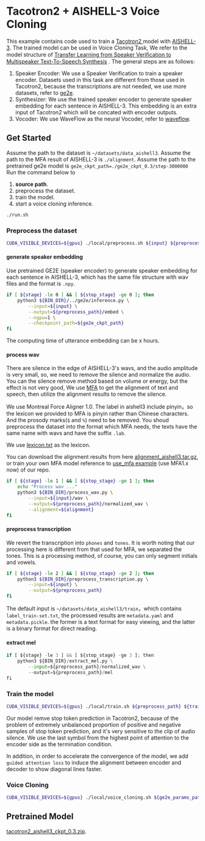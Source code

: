# Tacotron2 + AISHELL-3 Voice Cloning
This example contains code used to train a [Tacotron2 ](https://arxiv.org/abs/1712.05884) model with [AISHELL-3](http://www.aishelltech.com/aishell_3). The trained model can be used in Voice Cloning Task, We refer to the model structure of  [Transfer Learning from Speaker Veriﬁcation to Multispeaker Text-To-Speech Synthesis](https://arxiv.org/pdf/1806.04558.pdf) . The general steps are as follows:
1. Speaker Encoder: We  use a Speaker Verification to train a speaker encoder. Datasets used in this task are different from those used in Tacotron2, because the  transcriptions are not needed, we use more datasets, refer to  [ge2e](https://github.com/PaddlePaddle/PaddleSpeech/tree/develop/examples/other/ge2e).
2. Synthesizer: We use the trained speaker encoder to generate speaker embedding for each sentence in AISHELL-3. This embedding is an extra input of  Tacotron2 which will be concated with encoder outputs.
3. Vocoder: We use WaveFlow as the neural Vocoder, refer to [waveflow](https://github.com/PaddlePaddle/PaddleSpeech/tree/develop/examples/ljspeech/voc0).

## Get Started
Assume the path to the dataset is `~/datasets/data_aishell3`.
Assume the path to the MFA result of AISHELL-3 is `./alignment`.
Assume the path to the pretrained ge2e model is `ge2e_ckpt_path=./ge2e_ckpt_0.3/step-3000000`
Run the command below to
1. **source path**.
2. preprocess the dataset.
3. train the model.
4. start a voice cloning inference.
```bash
./run.sh
```
### Preprocess the dataset
```bash
CUDA_VISIBLE_DEVICES=${gpus} ./local/preprocess.sh ${input} ${preprocess_path} ${alignment} ${ge2e_ckpt_path}
```
#### generate speaker embedding
 Use pretrained GE2E (speaker encoder) to generate speaker embedding for each sentence in AISHELL-3, which has the same file structure with wav files and the format is  `.npy`.

```bash
if [ ${stage} -le 0 ] && [ ${stop_stage} -ge 0 ]; then
    python3 ${BIN_DIR}/../ge2e/inference.py \
        --input=${input} \
        --output=${preprocess_path}/embed \
        --ngpu=1 \
        --checkpoint_path=${ge2e_ckpt_path}
fi
```

The computing time of utterance embedding can be x hours.
#### process wav
There are silence in the edge of AISHELL-3's wavs, and the audio amplitude is very small, so, we need to remove the silence and normalize the audio. You can the silence remove method based on   volume or energy, but the effect is not very good, We use [MFA](https://github.com/MontrealCorpusTools/Montreal-Forced-Aligner) to get  the alignment of text and  speech, then utilize the alignment results to remove the silence.

We use Montreal Force Aligner 1.0. The label in  aishell3 include pinyin，so the lexicon we provided to MFA is pinyin rather than Chinese characters. And the prosody marks(`$`  and `%`) need to be removed. You shoud preprocess the dataset into the format  which MFA needs, the texts have the same name with wavs and have the suffix `.lab`.

We use [lexicon.txt](https://github.com/PaddlePaddle/PaddleSpeech/blob/develop/paddlespeech/t2s/exps/voice_cloning/tacotron2_ge2e/lexicon.txt) as the lexicon.

You can download the alignment results from here [alignment_aishell3.tar.gz](https://paddlespeech.bj.bcebos.com/Parakeet/alignment_aishell3.tar.gz), or train your own MFA model reference to [use_mfa example](https://github.com/PaddlePaddle/PaddleSpeech/tree/develop/examples/other/use_mfa) (use MFA1.x now) of our repo.

```bash
if [ ${stage} -le 1 ] && [ ${stop_stage} -ge 1 ]; then
    echo "Process wav ..."
    python3 ${BIN_DIR}/process_wav.py \
        --input=${input}/wav \
        --output=${preprocess_path}/normalized_wav \
        --alignment=${alignment}
fi
```

#### preprocess transcription
We revert the transcription into `phones` and  `tones`. It is worth noting that our processing here is different from that used for MFA, we separated the tones. This is a processing method, of course, you can only segment initials and vowels.

```bash
if [ ${stage} -le 2 ] && [ ${stop_stage} -ge 2 ]; then
    python3 ${BIN_DIR}/preprocess_transcription.py \
        --input=${input} \
        --output=${preprocess_path}
fi
```
The default input is  `~/datasets/data_aishell3/train`，which contains `label_train-set.txt`, the processed results are `metadata.yaml` and  `metadata.pickle`. the former is a text format for easy viewing, and the latter is a binary format for direct reading.
#### extract mel
```python
if [ ${stage} -le 3 ] && [ ${stop_stage} -ge 3 ]; then
    python3 ${BIN_DIR}/extract_mel.py \
        --input=${preprocess_path}/normalized_wav \
        --output=${preprocess_path}/mel
fi
```

### Train the model
```bash
CUDA_VISIBLE_DEVICES=${gpus} ./local/train.sh ${preprocess_path} ${train_output_path}
```

Our model remve  stop token prediction in Tacotron2, because of the problem of extremely unbalanced proportion of positive and negative samples of stop token prediction, and it's very sensitive to the clip of audio silence. We use the last symbol from the highest point of attention to the encoder side as the termination condition.

In addition, in order to accelerate the convergence of the model, we add `guided attention loss` to induce the alignment between encoder and decoder to show diagonal lines faster.
### Voice Cloning
```bash
CUDA_VISIBLE_DEVICES=${gpus} ./local/voice_cloning.sh ${ge2e_params_path} ${tacotron2_params_path} ${waveflow_params_path} ${vc_input} ${vc_output}
```
## Pretrained Model
[tacotron2_aishell3_ckpt_0.3.zip](https://paddlespeech.bj.bcebos.com/Parakeet/released_models/tacotron2/tacotron2_aishell3_ckpt_0.3.zip).
